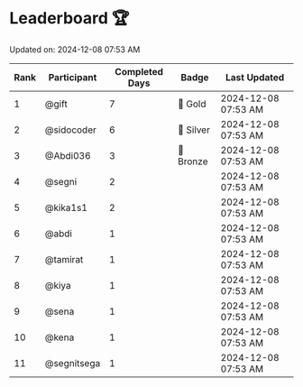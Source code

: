 # Leaderboard 🏆

Updated on: 2024-12-08 07:53 AM

| Rank | Participant       | Completed Days | Badge      | Last Updated         |
|------|-------------------|----------------|------------|----------------------|
| 1    | @gift             | 7              | 🏅 Gold     | 2024-12-08 07:53 AM |
| 2    | @sidocoder        | 6              | 🥈 Silver   | 2024-12-08 07:53 AM |
| 3    | @Abdi036          | 3              | 🥉 Bronze   | 2024-12-08 07:53 AM |
| 4    | @segni            | 2              |            | 2024-12-08 07:53 AM |
| 5    | @kika1s1          | 2              |            | 2024-12-08 07:53 AM |
| 6    | @abdi             | 1              |            | 2024-12-08 07:53 AM |
| 7    | @tamirat          | 1              |            | 2024-12-08 07:53 AM |
| 8    | @kiya             | 1              |            | 2024-12-08 07:53 AM |
| 9    | @sena             | 1              |            | 2024-12-08 07:53 AM |
| 10   | @kena             | 1              |            | 2024-12-08 07:53 AM |
| 11   | @segnitsega       | 1              |            | 2024-12-08 07:53 AM |
